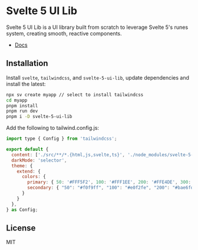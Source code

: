 # Svelte 5 UI Lib

Svelte 5 UI Lib is a UI library built from scratch to leverage Svelte 5's runes system, creating smooth, reactive components.

- [Docs](https://svelte-5-ui-lib.codewithshin.com/)

## Installation

Install `svelte`, `tailwindcss`, and `svelte-5-ui-lib`, update dependencies and install the latest:

```sh
npx sv create myapp // select to install tailwindcss
cd myapp
pnpm install
pnpm run dev
pnpm i -D svelte-5-ui-lib
```

Add the following to tailwind.config.js:

```js
import type { Config } from 'tailwindcss';

export default {
  content: ['./src/**/*.{html,js,svelte,ts}', './node_modules/svelte-5-ui-lib/**/*.{html,js,svelte,ts}', './node_modules/flowbite-svelte-icons/**/*.{html,js,svelte,ts}'],
  darkMode: 'selector',
  theme: {
    extend: {
      colors: {
        primary: { 50: '#FFF5F2', 100: '#FFF1EE', 200: '#FFE4DE', 300: '#FFD5CC', 400: '#FFBCAD', 500: '#FE795D', 600: '#EF562F', 700: '#EB4F27', 800: '#CC4522', 900: '#A5371B' },
        secondary: { "50": "#f0f9ff", "100": "#e0f2fe", "200": "#bae6fd", "300": "#7dd3fc", "400": "#38bdf8", "500": "#0ea5e9", "600": "#0284c7", "700": "#0369a1", "800": "#075985", "900": "#0c4a6e" },
      }
    }
  },
} as Config;
```

## License

MIT
